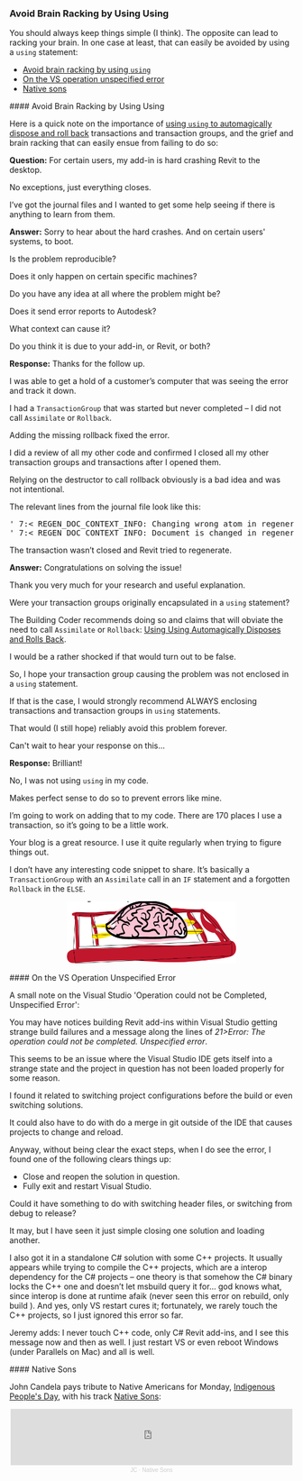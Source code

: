 <head>
<meta http-equiv="Content-Type" content="text/html; charset=utf-8">
<link rel="stylesheet" type="text/css" href="bc.css">
<script src="https://cdn.rawgit.com/google/code-prettify/master/loader/run_prettify.js" type="text/javascript"></script>
</head>

<!---

- 17047221 [ADN Support]

- VS operation could not be Completed, Unspecified Error
  https://autodesk.slack.com/archives/C0SJ4U3PE/p1602528759049500
  Andrew Bushnell 
  A little PSA for revit developers.   I have noticed for a little bit now (and have gotten questions from others) that when building Revit or RevitAdditions within Visual Studio you get strange build failures and the message is along the lines of:
  21>Error: The operation could not be completed. Unspecified error
  Based on my investigations, this is an issue where the Visual Studio IDE gets itself into a strange state and the project in question has not been loaded properly for some reason.. I have not really traced down the steps that tend to cause, this.. For me I have found it related to switching project configurations before the build or even switching solutions from say revit to revitadditions.  It could also have to do with do a merge in git outside of the IDE that causes projects to change and reload.. Anyway, as I noted, I am not clear the exact steps, but when I do see the error, I found one of the following clears things up:
  - Close and reopen the solution in question.
  - Fully exit and restart Visual Studio.
  Anyway, FYI... (edited) 
  Jaap van der Weide  11 hours ago
  Could it have something to do with switching 3rd party header links when switching from debug to release?
  Andrew Bushnell  11 hours ago
  it may, but I have seen it just simple closing revit.sln and loading revitadditions, upon building tje newly loaded RevitAdditions.sln I would get the error..
  Dragos Turmac  2 hours ago
  Ah. That. Actually, I also got it in Precast,  which is a standalone C# solution with some C++ projects. It usually appears while trying to compile the C++ projects, which are a interop dependency for the C# projects - my theory is that somehow the C# binary locks the C++ one and doesn’t let msbuild query it for… god knows what, since interop is done at runtime afaik ( never seen this error on rebuild, only build ). And yes, only VS restart cures it; fortunately we rarely touch the C++ projects so I just ignored this error so far. Maybe we should look into it more and fill a MS bug if it’s so widespread? (edited) 
  Jeremy Tammik  < 1 minute ago
  I never touch C++ code, only C# Revit add-ins, and I see this message now and then as well. I just restart VS or even reboot Windows (under Parallels on Mac) and all is well.


twitter:

Keep things simple, or rack your brain. In one case, that can easily be avoided by using a using statement in the #RevitAPI @AutodeskForge @AutodeskRevit #bim #DynamoBim #ForgeDevCon http://bit.ly/usingusing

You should always keep things simple (I think).
The opposite can lead to racking your brain.
In one case at least, that can easily be avoided by using a <code>using</code> statement
&ndash; Avoid brain racking by using <code>using</code>
&ndash; On the VS operation unspecified error
&ndash; Native sons...

linkedin:

#bim #DynamoBim #ForgeDevCon #Revit #API #IFC #SDK #AI #VisualStudio #Autodesk #AEC #adsk

the [Revit API discussion forum](http://forums.autodesk.com/t5/revit-api-forum/bd-p/160) thread

<center>
<img src="img/" alt="" title="" width="600"/>
<p style="font-size: 80%; font-style:italic"></p>
</center>

-->


### Avoid Brain Racking by Using Using

You should always keep things simple (I think).
The opposite can lead to racking your brain.
In one case at least, that can easily be avoided by using a `using` statement:

- [Avoid brain racking by using `using`](#2)
- [On the VS operation unspecified error](#3)
- [Native sons](#4)

####<a name="2"></a> Avoid Brain Racking by Using Using

Here is a quick note on the importance
of [using `using` to automagically dispose and roll back](http://thebuildingcoder.typepad.com/blog/2012/04/using-using-automagically-disposes-and-rolls-back.html) transactions
and transaction groups, and the grief and brain racking that can easily ensue from failing to do so:

**Question:** For certain users, my add-in is hard crashing Revit to the desktop.

No exceptions, just everything closes.

I’ve got the journal files and I wanted to get some help seeing if there is anything to learn from them.

**Answer:** Sorry to hear about the hard crashes. And on certain users' systems, to boot.

Is the problem reproducible?

Does it only happen on certain specific machines?

Do you have any idea at all where the problem might be?

Does it send error reports to Autodesk?

What context can cause it?

Do you think it is due to your add-in, or Revit, or both?

**Response:** Thanks for the follow up.

I was able to get a hold of a customer’s computer that was seeing the error and track it down.

I had a `TransactionGroup` that was started but never completed &ndash; I did not call `Assimilate` or `Rollback`.

Adding the missing rollback fixed the error.

I did a review of all my other code and confirmed I closed all my other transaction groups and transactions after I opened them.

Relying on the destructor to call rollback obviously is a bad idea and was not intentional.

The relevant lines from the journal file look like this:

<pre>
' 7:< REGEN_DOC_CONTEXT_INFO: Changing wrong atom in regeneration
' 7:< REGEN_DOC_CONTEXT_INFO: Document is changed in regeneration while it is not supposed to
</pre>

The transaction wasn’t closed and Revit tried to regenerate.

**Answer:** Congratulations on solving the issue!

Thank you very much for your research and useful explanation.  

Were your transaction groups originally encapsulated in a `using` statement?

The Building Coder recommends doing so and claims that will obviate the need to call `Assimilate` or `Rollback`:
[Using Using Automagically Disposes and Rolls Back](http://thebuildingcoder.typepad.com/blog/2012/04/using-using-automagically-disposes-and-rolls-back.html).

I would be a rather shocked if that would turn out to be false.

So, I hope your transaction group causing the problem was not enclosed in a `using` statement.

If that is the case, I would strongly recommend ALWAYS enclosing transactions and transaction groups in `using` statements.

That would (I still hope) reliably avoid this problem forever.

Can't wait to hear your response on this...

**Response:** Brilliant!

No, I was not using `using` in my code.

Makes perfect sense to do so to prevent errors like mine.

I’m going to work on adding that to my code. There are 170 places I use a transaction, so it’s going to be a little work.

Your blog is a great resource. I use it quite regularly when trying to figure things out.

I don’t have any interesting code snippet to share.
It’s basically a `TransactionGroup` with an `Assimilate` call in an `IF` statement and a forgotten `Rollback` in the `ELSE`.

<center>
<img src="img/brain-rack.png" alt="Brain rack" title="Brain rack" width="300"/> <!-- 519 -->
</center>

####<a name="3"></a> On the VS Operation Unspecified Error 

A small note on the Visual Studio 'Operation could not be Completed, Unspecified Error':

You may have notices building Revit add-ins within Visual Studio getting strange build failures and a message along the lines of *21>Error: The operation could not be completed. Unspecified error*.

This seems to be an issue where the Visual Studio IDE gets itself into a strange state and the project in question has not been loaded properly for some reason.

I found it related to switching project configurations before the build or even switching solutions.

It could also have to do with do a merge in git outside of the IDE that causes projects to change and reload.

Anyway, without being clear the exact steps, when I do see the error, I found one of the following clears things up:

- Close and reopen the solution in question.
- Fully exit and restart Visual Studio.

Could it have something to do with switching header files, or switching from debug to release?

It may, but I have seen it just simple closing one solution and loading another.

I also got it in a standalone C# solution with some C++ projects.
It usually appears while trying to compile the C++ projects, which are a interop dependency for the C# projects &ndash; one theory is that somehow the C# binary locks the C++ one and doesn’t let msbuild query it for… god knows what, since interop is done at runtime afaik (never seen this error on rebuild, only build ).
And yes, only VS restart cures it; fortunately, we rarely touch the C++ projects, so I just ignored this error so far. 

Jeremy adds: I never touch C++ code, only C# Revit add-ins, and I see this message now and then as well.
I just restart VS or even reboot Windows (under Parallels on Mac) and all is well.


####<a name="4"></a> Native Sons

John Candela pays tribute to Native Americans for Monday,
[Indigenous People's Day](https://en.wikipedia.org/wiki/Indigenous_Peoples%27_Day), with
his track [Native Sons](https://soundcloud.com/jdcandela/native-sons):

<center>
<iframe width="500" height="100" scrolling="no" frameborder="no" allow="autoplay" src="https://w.soundcloud.com/player/?url=https%3A//api.soundcloud.com/tracks/908029177&color=%23ff5500&auto_play=false&hide_related=false&show_comments=true&show_user=true&show_reposts=false&show_teaser=true"></iframe><div style="font-size: 10px; color: #cccccc;line-break: anywhere;word-break: normal;overflow: hidden;white-space: nowrap;text-overflow: ellipsis; font-family: Interstate,Lucida Grande,Lucida Sans Unicode,Lucida Sans,Garuda,Verdana,Tahoma,sans-serif;font-weight: 100;"><a href="https://soundcloud.com/jdcandela" title="JC" target="_blank" style="color: #cccccc; text-decoration: none;">JC</a> · <a href="https://soundcloud.com/jdcandela/native-sons" title="Native Sons" target="_blank" style="color: #cccccc; text-decoration: none;">Native Sons</a></div>
</center>


